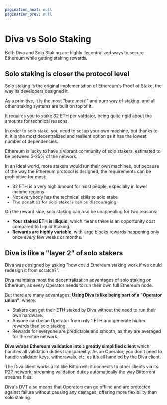 ```yaml
---
pagination_next: null
pagination_prev: null
---
```

# Diva vs Solo Staking

Both Diva and Solo Staking are highly decentralized ways to secure Ethereum while getting staking rewards.

## Solo staking is closer the protocol level

Solo staking is the original implementation of Ethereum's Proof of Stake, the way its developers designed it.

As a primitive, it is the most "bare metal" and pure way of staking, and all other staking systems are built on top of it.

It requires you to stake 32 ETH per validator, being quite rigid about the amounts for technical reasons.

In order to solo stake, you need to set up your own machine, but thanks to it, it is the most decentralized and resilient option as it has the lowest number of dependencies.

Ethereum is lucky to have a vibrant community of solo stakers, estimated to be between 5-25% of the network.

In an ideal world, more stakers would run their own machines, but because of the way the Ethereum protocol is designed, the requirements can be prohibitive for most:

- 32 ETH is a very high amount for most people, especially in lower income regions
- Not everybody has the technical skills to solo stake
- The penalties for solo stakers can be discouraging

On the reward side, solo staking can also be unappealing for two reasons:

- **Your staked ETH is illiquid**, which means there is an opportunity cost compared to Liquid Staking.
- **Rewards are highly variable**, with large blocks rewards happening only once every few weeks or months.


## Diva is like a "layer 2" of solo stakers

Diva was designed by asking "how could Ethereum staking work if we could redesign it from scratch?".

Diva maintains most the decentralization advantages of solo staking on Ethereum, as every Operator needs to run their own full Ethereum node.

But there are many advantages: **Using Diva is like being part of a "Operator union"**, where:

- Stakers can get their ETH staked by Diva without the need to run their own hardware.
- Anyone can be an Operator from only 1 ETH and generate higher rewards than solo staking.
- Rewards for everyone are predictable and smooth, as they are averaged for the entire network.

**Diva wraps Ethereum validation into a greatly simplified client** which handles all validation duties transparently. As an Operator, you don't need to handle validator keys, withdrawals, etc, as it's all handled by the Diva client.

The Diva client works a lot like Bittorrent: it connects to other clients via its P2P network, streaming validation duties automatically the way Bittorrent streams files.

Diva's DVT also means that Operators can go offline and are protected against failure without causing any damages, offering more flexibility than solo staking.

